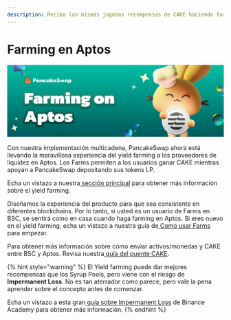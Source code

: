 ```yaml
---
description: Reciba las mismas jugosas recompensas de CAKE haciendo farming en Aptos
---
```


# Farming en Aptos

![](<../../../.gitbook/assets/0 (4)>)

Con nuestra implementación multicadena, PancakeSwap ahora está llevando la maravillosa experiencia del yield farming a los proveedores de liquidez en Aptos. Los Farms permiten a los usuarios ganar CAKE mientras apoyan a PancakeSwap depositando sus tokens LP.

Echa un vistazo a nuestra[ sección principal](https://docs.pancakeswap.finance/v/espanol/productos/yield-farming) para obtener más información sobre el yield farming.

Diseñamos la experiencia del producto para que sea consistente en diferentes blockchains. Por lo tanto, si usted es un usuario de Farms en BSC, se sentirá como en casa cuando haga farming en Aptos. Si eres nuevo en el yield farming, echa un vistazo a nuestra guía de[ Como usar Farms](https://docs.pancakeswap.finance/v/espanol/productos/yield-farming/como-usar-yield-farm-en-pancakeswap) para empezar.

Para obtener más información sobre cómo enviar activos/monedas y CAKE entre BSC y Aptos. Revisa nuestra[ guía del puente CAKE](https://docs.pancakeswap.finance/v/espanol/empezando-en-pancakeswap-aptos/guia-del-puente-de-cake).

{% hint style="warning" %}
El Yield farming puede dar mejores recompensas que los Syrup Pools, pero viene con el riesgo de **Impermanent Loss**. No es tan aterrador como parece, pero vale la pena aprender sobre el concepto antes de comenzar.

Echa un vistazo a esta gran[ guía sobre Impermanent Loss](https://academy.binance.com/es/articles/impermanent-loss-explained) de Binance Academy para obtener más información.
{% endhint %}
